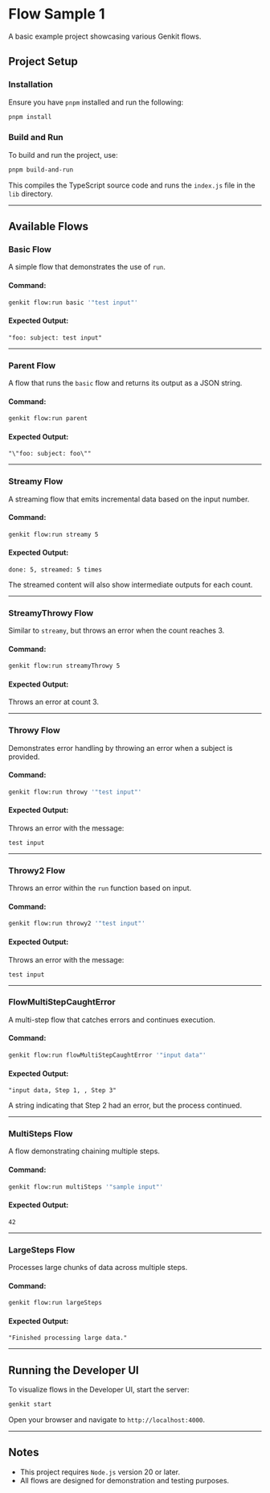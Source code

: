 # Flow Sample 1

A basic example project showcasing various Genkit flows.

## Project Setup

### Installation

Ensure you have `pnpm` installed and run the following:

```bash
pnpm install
```

### Build and Run

To build and run the project, use:

```bash
pnpm build-and-run
```

This compiles the TypeScript source code and runs the `index.js` file in the `lib` directory.

---

## Available Flows

### Basic Flow

A simple flow that demonstrates the use of `run`.

#### Command:

```bash
genkit flow:run basic '"test input"'
```

#### Expected Output:

```text
"foo: subject: test input"
```

---

### Parent Flow

A flow that runs the `basic` flow and returns its output as a JSON string.

#### Command:

```bash
genkit flow:run parent
```

#### Expected Output:

```text
"\"foo: subject: foo\""
```

---

### Streamy Flow

A streaming flow that emits incremental data based on the input number.

#### Command:

```bash
genkit flow:run streamy 5
```

#### Expected Output:

```text
done: 5, streamed: 5 times
```

The streamed content will also show intermediate outputs for each count.

---

### StreamyThrowy Flow

Similar to `streamy`, but throws an error when the count reaches 3.

#### Command:

```bash
genkit flow:run streamyThrowy 5
```

#### Expected Output:

Throws an error at count 3.

---

### Throwy Flow

Demonstrates error handling by throwing an error when a subject is provided.

#### Command:

```bash
genkit flow:run throwy '"test input"'
```

#### Expected Output:

Throws an error with the message:

```text
test input
```

---

### Throwy2 Flow

Throws an error within the `run` function based on input.

#### Command:

```bash
genkit flow:run throwy2 '"test input"'
```

#### Expected Output:

Throws an error with the message:

```text
test input
```

---

### FlowMultiStepCaughtError

A multi-step flow that catches errors and continues execution.

#### Command:

```bash
genkit flow:run flowMultiStepCaughtError '"input data"'
```

#### Expected Output:

```text
"input data, Step 1, , Step 3"
```

A string indicating that Step 2 had an error, but the process continued.

---

### MultiSteps Flow

A flow demonstrating chaining multiple steps.

#### Command:

```bash
genkit flow:run multiSteps '"sample input"'
```

#### Expected Output:

```text
42
```

---

### LargeSteps Flow

Processes large chunks of data across multiple steps.

#### Command:

```bash
genkit flow:run largeSteps
```

#### Expected Output:

```text
"Finished processing large data."
```

---

## Running the Developer UI

To visualize flows in the Developer UI, start the server:

```bash
genkit start
```

Open your browser and navigate to `http://localhost:4000`.

---

## Notes

- This project requires `Node.js` version 20 or later.
- All flows are designed for demonstration and testing purposes.
